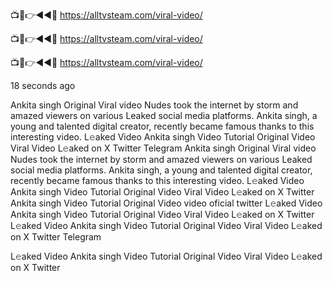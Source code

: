 📺📱👉◄◄🔴  https://alltvsteam.com/viral-video/

📺📱👉◄◄🔴  https://alltvsteam.com/viral-video/

📺📱👉◄◄🔴  https://alltvsteam.com/viral-video/

18 seconds ago

Ankita singh Original Viral video Nudes took the internet by storm and amazed viewers on various Leaked social media platforms. Ankita singh, a young and talented digital creator, recently became famous thanks to this interesting video.
L𝚎aked Video Ankita singh Video Tutorial Original Video Viral Video L𝚎aked on X Twitter Telegram
Ankita singh Original Viral video Nudes took the internet by storm and amazed viewers on various Leaked social media platforms. Ankita singh, a young and talented digital creator, recently became famous thanks to this interesting video.
L𝚎aked Video Ankita singh Video Tutorial Original Video Viral Video L𝚎aked on X Twitter
Ankita singh Video Tutorial Original Video video oficial twitter
L𝚎aked Video Ankita singh Video Tutorial Original Video Viral Video L𝚎aked on X Twitter
L𝚎aked Video Ankita singh Video Tutorial Original Video Viral Video L𝚎aked on X Twitter Telegram

L𝚎aked Video Ankita singh Video Tutorial Original Video Viral Video L𝚎aked on X Twitter
